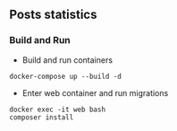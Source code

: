 ## Posts statistics

### Build and Run

- Build and run containers
```
docker-compose up --build -d
```

- Enter web container and run migrations
```
docker exec -it web bash
composer install
```
